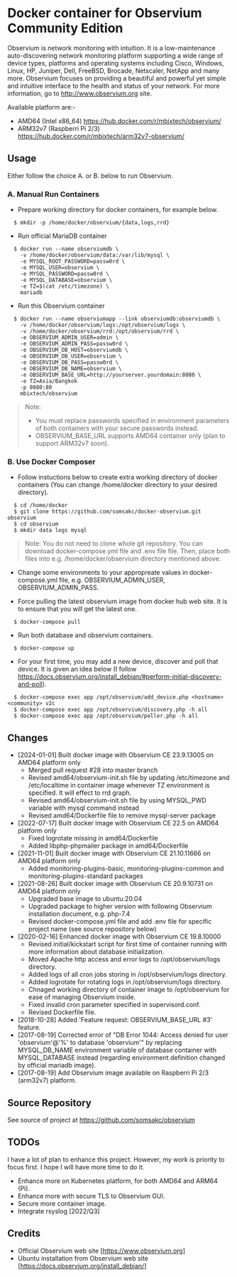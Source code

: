 # Docker container for Observium Community Edition
Observium is network monitoring with intuition. It is a low-maintenance auto-discovering network monitoring platform supporting a wide range of device types, platforms and operating systems including Cisco, Windows, Linux, HP, Juniper, Dell, FreeBSD, Brocade, Netscaler, NetApp and many more. Observium focuses on providing a beautiful and powerful yet simple and intuitive interface to the health and status of your network. For more information, go to http://www.observium.org site.

Available platform are:-
* AMD64 (Intel x86_64) https://hub.docker.com/r/mbixtech/observium/
* ARM32v7 (Raspberri Pi 2/3) https://hub.docker.com/r/mbixtech/arm32v7-observium/

## Usage
Either follow the choice A. or B. below to run Observium.

### A. Manual Run Containers
- Prepare working directory for docker containers, for example below.
```
  $ mkdir -p /home/docker/observium/{data,logs,rrd}
```
- Run official MariaDB container
```
  $ docker run --name observiumdb \
    -v /home/docker/observium/data:/var/lib/mysql \
    -e MYSQL_ROOT_PASSWORD=passw0rd \
    -e MYSQL_USER=observium \
    -e MYSQL_PASSWORD=passw0rd \
    -e MYSQL_DATABASE=observium \
    -e TZ=$(cat /etc/timezone) \
    mariadb
```

- Run this Observium container
```
  $ docker run --name observiumapp --link observiumdb:observiumdb \
    -v /home/docker/observium/logs:/opt/observium/logs \
    -v /home/docker/observium/rrd:/opt/observium/rrd \
    -e OBSERVIUM_ADMIN_USER=admin \
    -e OBSERVIUM_ADMIN_PASS=passw0rd \
    -e OBSERVIUM_DB_HOST=observiumdb \
    -e OBSERVIUM_DB_USER=observium \
    -e OBSERVIUM_DB_PASS=passw0rd \
    -e OBSERVIUM_DB_NAME=observium \
    -e OBSERVIUM_BASE_URL=http://yourserver.yourdomain:8080 \
    -e TZ=Asia/Bangkok
    -p 8080:80
    mbixtech/observium
```

> Note:
> - You must replace passwords specified in environment parameters of both containers with your secure passwords instead.
> - OBSERVIUM_BASE_URL supports AMD64 container only (plan to support ARM32v7 soon).


### B. Use Docker Composer
- Follow instuctions below to create extra working directory of docker containers (You can change /home/docker directory to your desired directory).
```
  $ cd /home/docker
  $ git clone https://github.com/somsakc/docker-observium.git observium
  $ cd observium
  $ mkdir data logs mysql
```
> Note: You do not need to clone whole git repository. You can download docker-compose.yml file and .env file file. Then, place both files into e.g. /home/docker/observium directory mentioned above.

- Change some environments to your appropreate values in docker-compose.yml file, e.g. OBSERVIUM_ADMIN_USER, OBSERVIUM_ADMIN_PASS.

- Force pulling the latest observium image from docker hub web site. It is to ensure that you will get the latest one.
```
  $ docker-compose pull
```

- Run both database and observium containers.
```
  $ docker-compose up
```

- For your first time, you may add a new device, discover and poll that device. It is given an idea below (I follow https://docs.observium.org/install_debian/#perform-initial-discovery-and-poll).
```
  $ docker-compose exec app /opt/observium/add_device.php <hostname> <community> v2c
  $ docker-compose exec app /opt/observium/discovery.php -h all
  $ docker-compose exec app /opt/observium/poller.php -h all
```

## Changes
- [2024-01-01] Built docker image with Observium CE 23.9.13005 on AMD64 platform only
  - Merged pull request #28 into master branch
  - Revised amd64/observium-init.sh file by updating /etc/timezone and /etc/localtime in container image whenever TZ environment is specified. It will effect to rrd graph.
  - Revised amd64/observium-init.sh file by using MYSQL_PWD variable with mysql command instead
  - Revised amd64/Dockerfile file to remove mysql-server package
- [2022-07-17] Built docker image with Observium CE 22.5 on AMD64 platform only
  - Fixed logrotate missing in amd64/Dockerfile
  - Added libphp-phpmailer package in amd64/Dockerfile
- [2021-11-01] Built docker image with Observium CE 21.10.11666 on AMD64 platform only
  - Added monitoring-plugins-basic, monitoring-plugins-common and monitoring-plugins-standard packages
- [2021-08-26] Built docker image with Observium CE 20.9.10731 on AMD64 platform only
  - Upgraded base image to ubuntu:20.04
  - Upgraded package to higher version with following Observium installation document, e.g. php-7.4
  - Revised docker-compose.yml file and add .env file for specific project name (see source repository below)
- [2020-02-16] Enhanced docker image with Observium CE 19.8.10000
  - Revised initial/kickstart script for first time of container running with more information about database initialization.
  - Moved Apache http access and error logs to /opt/observium/logs directory.
  - Added logs of all cron jobs storing in /opt/observium/logs directory. 
  - Added logrotate for rotating logs in /opt/observium/logs directory.
  - Chnaged working directory of container image to /opt/observium for ease of managing Observium inside.
  - Fixed invalid cron parameter specified in supervisord.conf.
  - Revised Dockerfile file.
- [2018-10-28] Added 'Feature request: OBSERVIUM_BASE_URL #3' feature.
- [2017-08-19] Corrected error of "DB Error 1044: Access denied for user 'observium'@'%' to database 'observium'" by replacing MYSQL_DB_NAME environment variable of database container with MYSQL_DATABASE instead (regarding environment definition changed by official mariadb image).
- [2017-08-19] Add Observium image available on Raspberri Pi 2/3 (arm32v7) platform.

## Source Repository
See source of project at https://github.com/somsakc/observium

## TODOs
I have a lot of plan to enhance this project. However, my work is priority to focus first. I hope I will have more time to do it.
- Enhance more on Kubernetes platform, for both AMD64 and ARM64 (Pi).
- Enhance more with secure TLS to Observium GUI.
- Secure more container image.
- Integrate rsyslog [2022/Q3]

## Credits
- Official Observium web site [https://www.observium.org]
- Ubuntu installation from Observium web site [https://docs.observium.org/install_debian/]
